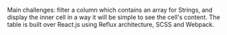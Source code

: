 Main challenges: filter a column which contains an array for Strings, and display the inner cell in a way it will be simple to see the cell's content.
The table is built over React.js using Reflux architecture, SCSS and Webpack.
